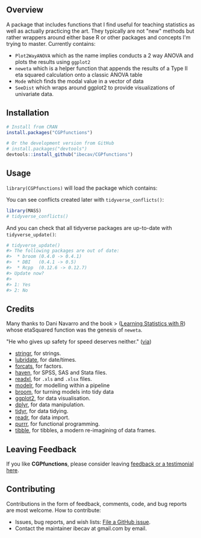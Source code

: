 
<!-- README.md is generated from this README.Rmd. Please edit this file not the .md file -->
<!--  #' tidyverse <img src="man/figures/logo.png" align="right" />  -->
Overview
--------

A package that includes functions that I find useful for teaching statistics as well as actually practicing the art. They typically are not "new" methods but rather wrappers around either base R or other packages and concepts I'm trying to master. Currently contains:

-   `Plot2WayANOVA` which as the name implies conducts a 2 way ANOVA and plots the results using `ggplot2`
-   `neweta` which is a helper function that appends the results of a Type II eta squared calculation onto a classic ANOVA table
-   `Mode` which finds the modal value in a vector of data
-   `SeeDist` which wraps around ggplot2 to provide visualizations of univariate data.

Installation
------------

``` r
# Install from CRAN
install.packages("CGPfunctions")

# Or the development version from GitHub
# install.packages("devtools")
devtools::install_github("ibecav/CGPfunctions")
```

Usage
-----

`library(CGPfunctions)` will load the package which contains:

You can see conflicts created later with `tidyverse_conflicts()`:

``` r
library(MASS)
# tidyverse_conflicts()
```

And you can check that all tidyverse packages are up-to-date with `tidyverse_update()`:

``` r
# tidyverse_update()
#> The following packages are out of date:
#>  * broom (0.4.0 -> 0.4.1)
#>  * DBI   (0.4.1 -> 0.5)
#>  * Rcpp  (0.12.6 -> 0.12.7)
#> Update now?
#> 
#> 1: Yes
#> 2: No
```

Credits
-------

Many thanks to Dani Navarro and the book &gt; ([Learning Statistics with R](http://www.compcogscisydney.com/learning-statistics-with-r.html)) whose etaSquared function was the genesis of `neweta`.

"He who gives up safety for speed deserves neither." ([via](https://twitter.com/hadleywickham/status/504368538874703872))

-   [stringr](https://github.com/tidyverse/stringr), for strings.
-   [lubridate](https://github.com/hadley/lubridate), for date/times.
-   [forcats](https://github.com/hadley/forcats), for factors.
-   [haven](https://github.com/hadley/haven), for SPSS, SAS and Stata files.
-   [readxl](https://github.com/hadley/readxl), for `.xls` and `.xlsx` files.
-   [modelr](https://github.com/hadley/modelr), for modelling within a pipeline
-   [broom](https://github.com/dgrtwo/broom), for turning models into tidy data
-   [ggplot2](http://ggplot2.tidyverse.org), for data visualisation.
-   [dplyr](http://dplyr.tidyverse.org), for data manipulation.
-   [tidyr](http://tidyr.tidyverse.org), for data tidying.
-   [readr](http://readr.tidyverse.org), for data import.
-   [purrr](http://purrr.tidyverse.org), for functional programming.
-   [tibble](http://tibble.tidyverse.org), for tibbles, a modern re-imagining of data frames.

Leaving Feedback
----------------

If you like **CGPfunctions**, please consider leaving [feedback or a testimonial here](https://github.com/ibecav/CGPfunctions/issues).

Contributing
------------

Contributions in the form of feedback, comments, code, and bug reports are most welcome. How to contribute:

-   Issues, bug reports, and wish lists: [File a GitHub issue](https://github.com/ibecav/CGPfunctions/issues).
-   Contact the maintainer ibecav at gmail.com by email.
